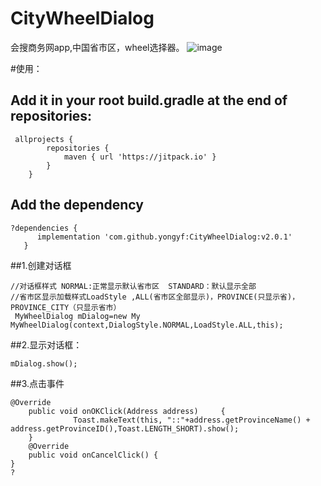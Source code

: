 # CityWheelDialog
会搜商务网app,中国省市区，wheel选择器。
 ![image](https://github.com/yonzhi/CityWheelDialog/blob/master/screenshots/q.png)
 
#使用：
## Add it in your root build.gradle at the end of repositories:

```
 allprojects {
		repositories {
			maven { url 'https://jitpack.io' }
		}
	}
 ```
 
 ## Add the dependency
 
 ```
 ?dependencies {
	   implementation 'com.github.yongyf:CityWheelDialog:v2.0.1'
	}
 ```
##1.创建对话框

```
//对话框样式 NORMAL:正常显示默认省市区  STANDARD：默认显示全部
//省市区显示加载样式LoadStyle ,ALL(省市区全部显示)，PROVINCE(只显示省)，PROVINCE_CITY（只显示省市）
 MyWheelDialog mDialog=new My MyWheelDialog(context,DialogStyle.NORMAL,LoadStyle.ALL,this);
```
##2.显示对话框：
```
mDialog.show();
 ```
 
##3.点击事件

```
@Override
    public void onOKClick(Address address)     {
              Toast.makeText(this, "::"+address.getProvinceName() + address.getProvinceID(),Toast.LENGTH_SHORT).show();
    }
    @Override
    public void onCancelClick() {
}
?
    
